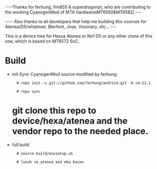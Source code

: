 ----Thanks for ferhung, fire855 & superdragonpt, who are contributing to the working CyanogenMod of MTK hardware(MT6592&MT6582).---

---- Also thanks to all developers that help me building this sources for Atenea/D5/whatever. Blerfont, Jose, Visionary, etc... ---

This is a device tree for Hexxa Atenea or No1 D5 or any other clone of this one, which is based on MT6572 SoC.
# Build

* init
  Sync CyanogenMod source modified by ferhung:

        # repo init -u git://github.com/ferhung/android.git -b cm-12.1

        # repo sync

	# git clone this repo to device/hexa/atenea and the vendor repo to the needed place.

* full build
        
        # source build/envsetup.sh

        # lunch cm_atenea and mka bacon
